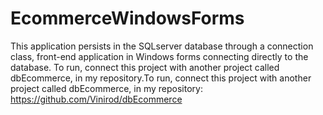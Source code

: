 # EcommerceWindowsForms
This application persists in the SQLserver database through a connection class, front-end application in Windows forms connecting directly to the database. To run, connect this project with another project called dbEcommerce, in my repository.To run, connect this project with another project called dbEcommerce, in my repository: https://github.com/Vinirod/dbEcommerce
